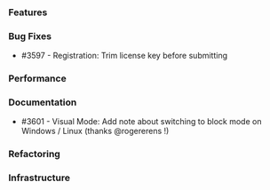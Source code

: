 ### Features 

### Bug Fixes

- #3597 - Registration: Trim license key before submitting

### Performance

### Documentation

- #3601 - Visual Mode: Add note about switching to block mode on Windows / Linux (thanks @rogererens !)

### Refactoring

### Infrastructure
